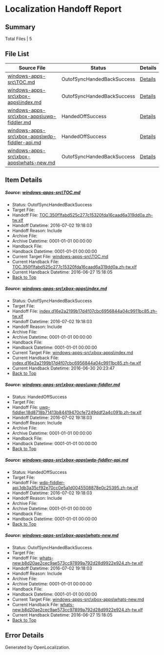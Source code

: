 # <a name='report-top'></a> Localization Handoff Report

## Summary
 Total Files | 5

## File List
 Source File | Status | Details 
 ----------- | ------ | ------- 
 [windows-apps-src\TOC.md](https://github.com/Microsoft/windows-apps/blob/6f42ae8ef5f18843cfa3ad8a7bd628cc2d2ec510/windows-apps-src/TOC.md) | OutofSyncHandedBackSuccess | [Details](#7e69281219b57e86a6599fbc68a3052d91a144dc3893)
 [windows-apps-src\xbox-apps\index.md](https://github.com/Microsoft/windows-apps/blob/cfd9b163f8bf8bf058bc6e47a18961e4729cc1bf/windows-apps-src/xbox-apps/index.md) | OutofSyncHandedBackSuccess | [Details](#e501bcefa9ae518394c7dacd286f9f5ad5fde7b64010)
 [windows-apps-src\xbox-apps\uwp-fiddler.md](https://github.com/Microsoft/windows-apps/blob/0f0840992afe5eeae8ec5ac6897e728ec183a2f4/windows-apps-src/xbox-apps/uwp-fiddler.md) | HandedOffSuccess | [Details](#6d02d7c4fe9c1804e3b63a1d1156fbb3981d05364021)
 [windows-apps-src\xbox-apps\wdp-fiddler-api.md](https://github.com/Microsoft/windows-apps/blob/eeb3bc5c4843fe86c54930315d4e112166664e45/windows-apps-src/xbox-apps/wdp-fiddler-api.md) | HandedOffSuccess | [Details](#435a00eaf9c1f0d8e0c0043229c2adc80638ace34022)
 [windows-apps-src\xbox-apps\whats-new.md](https://github.com/Microsoft/windows-apps/blob/b9e5ae3e45ce24f99b589c0bd1fef03ec85022b5/windows-apps-src/xbox-apps/whats-new.md) | OutofSyncHandedBackSuccess | [Details](#1c0b310d0a873a9eab98bd6ccb22d9abbf495e614030)

## Item Details
##### <a name='7e69281219b57e86a6599fbc68a3052d91a144dc3893'></a> Source: [windows-apps-src\TOC.md](https://github.com/Microsoft/windows-apps/blob/6f42ae8ef5f18843cfa3ad8a7bd628cc2d2ec510/windows-apps-src/TOC.md)
* Status: OutofSyncHandedBackSuccess
* Target File: 
* Handoff File: [TOC.350f1fabd525c277c15320fda16caad6a319dd0a.zh-tw.xlf](https://github.com/Microsoft/WDG.handoff/blob/ff92d91c69c324c99a58d94f1fe1b81c05834bd4/ol-handoff/Microsoft/windows-apps.zh-tw/master/TOC.350f1fabd525c277c15320fda16caad6a319dd0a.zh-tw.xlf)
* Handoff Datetime: 2016-07-02 19:18:03
* Handoff Reason: Include
* Archive File: 
* Archive Datetime: 0001-01-01 00:00:00
* Handback File: 
* Handback Datetime: 0001-01-01 00:00:00
* Current Target File: [windows-apps-src\TOC.md](https://github.com/Microsoft/windows-apps.zh-tw/blob/5cbcf184a1a7966febeff1ef4dbea8235e948f55/windows-apps-src/TOC.md)
* Current Handback File: [TOC.350f1fabd525c277c15320fda16caad6a319dd0a.zh-tw.xlf](https://github.com/Microsoft/WDG.handback/blob/cf9825da8922292c54ebcb3c079e356dea09a7f5/ol-handback/Microsoft/windows-apps.zh-tw/master/TOC.350f1fabd525c277c15320fda16caad6a319dd0a.zh-tw.xlf)
* Current Handback Datetime: 2016-06-27 15:18:05
* [Back to Top](#report-top)

##### <a name='e501bcefa9ae518394c7dacd286f9f5ad5fde7b64010'></a> Source: [windows-apps-src\xbox-apps\index.md](https://github.com/Microsoft/windows-apps/blob/cfd9b163f8bf8bf058bc6e47a18961e4729cc1bf/windows-apps-src/xbox-apps/index.md)
* Status: OutofSyncHandedBackSuccess
* Target File: 
* Handoff File: [index.d16e2a2199b17d4f07cbc6956844a04c9911bc85.zh-tw.xlf](https://github.com/Microsoft/WDG.handoff/blob/ff92d91c69c324c99a58d94f1fe1b81c05834bd4/ol-handoff/Microsoft/windows-apps.zh-tw/master/index.d16e2a2199b17d4f07cbc6956844a04c9911bc85.zh-tw.xlf)
* Handoff Datetime: 2016-07-02 19:18:03
* Handoff Reason: Include
* Archive File: 
* Archive Datetime: 0001-01-01 00:00:00
* Handback File: 
* Handback Datetime: 0001-01-01 00:00:00
* Current Target File: [windows-apps-src\xbox-apps\index.md](https://github.com/Microsoft/windows-apps.zh-tw/blob/b5b7769402d1075d787c34cc96beb388a7e3cf20/windows-apps-src/xbox-apps/index.md)
* Current Handback File: [index.d16e2a2199b17d4f07cbc6956844a04c9911bc85.zh-tw.xlf](https://github.com/Microsoft/WDG.handback/blob/ab4639345174d2fae7c186f49c61101809414a5b/ol-handback/Microsoft/windows-apps.zh-tw/master/index.d16e2a2199b17d4f07cbc6956844a04c9911bc85.zh-tw.xlf)
* Current Handback Datetime: 2016-06-30 20:23:47
* [Back to Top](#report-top)

##### <a name='6d02d7c4fe9c1804e3b63a1d1156fbb3981d05364021'></a> Source: [windows-apps-src\xbox-apps\uwp-fiddler.md](https://github.com/Microsoft/windows-apps/blob/0f0840992afe5eeae8ec5ac6897e728ec183a2f4/windows-apps-src/xbox-apps/uwp-fiddler.md)
* Status: HandedOffSuccess
* Target File: 
* Handoff File: [uwp-fiddler.18d8718b71413b84419470cfe7249ddf2a4c091b.zh-tw.xlf](https://github.com/Microsoft/WDG.handoff/blob/ff92d91c69c324c99a58d94f1fe1b81c05834bd4/ol-handoff/Microsoft/windows-apps.zh-tw/master/uwp-fiddler.18d8718b71413b84419470cfe7249ddf2a4c091b.zh-tw.xlf)
* Handoff Datetime: 2016-07-02 19:18:03
* Handoff Reason: Include
* Archive File: 
* Archive Datetime: 0001-01-01 00:00:00
* Handback File: 
* Handback Datetime: 0001-01-01 00:00:00
* [Back to Top](#report-top)

##### <a name='435a00eaf9c1f0d8e0c0043229c2adc80638ace34022'></a> Source: [windows-apps-src\xbox-apps\wdp-fiddler-api.md](https://github.com/Microsoft/windows-apps/blob/eeb3bc5c4843fe86c54930315d4e112166664e45/windows-apps-src/xbox-apps/wdp-fiddler-api.md)
* Status: HandedOffSuccess
* Target File: 
* Handoff File: [wdp-fiddler-api.1db3a35cf92e70cc0e5a1d0045508878e0c25395.zh-tw.xlf](https://github.com/Microsoft/WDG.handoff/blob/ff92d91c69c324c99a58d94f1fe1b81c05834bd4/ol-handoff/Microsoft/windows-apps.zh-tw/master/wdp-fiddler-api.1db3a35cf92e70cc0e5a1d0045508878e0c25395.zh-tw.xlf)
* Handoff Datetime: 2016-07-02 19:18:03
* Handoff Reason: Include
* Archive File: 
* Archive Datetime: 0001-01-01 00:00:00
* Handback File: 
* Handback Datetime: 0001-01-01 00:00:00
* [Back to Top](#report-top)

##### <a name='1c0b310d0a873a9eab98bd6ccb22d9abbf495e614030'></a> Source: [windows-apps-src\xbox-apps\whats-new.md](https://github.com/Microsoft/windows-apps/blob/b9e5ae3e45ce24f99b589c0bd1fef03ec85022b5/windows-apps-src/xbox-apps/whats-new.md)
* Status: OutofSyncHandedBackSuccess
* Target File: 
* Handoff File: [whats-new.b8d20ae2cec9ae573cc97899a792d28d9922e924.zh-tw.xlf](https://github.com/Microsoft/WDG.handoff/blob/ff92d91c69c324c99a58d94f1fe1b81c05834bd4/ol-handoff/Microsoft/windows-apps.zh-tw/master/whats-new.b8d20ae2cec9ae573cc97899a792d28d9922e924.zh-tw.xlf)
* Handoff Datetime: 2016-07-02 19:18:03
* Handoff Reason: Include
* Archive File: 
* Archive Datetime: 0001-01-01 00:00:00
* Handback File: 
* Handback Datetime: 0001-01-01 00:00:00
* Current Target File: [windows-apps-src\xbox-apps\whats-new.md](https://github.com/Microsoft/windows-apps.zh-tw/blob/5cbcf184a1a7966febeff1ef4dbea8235e948f55/windows-apps-src/xbox-apps/whats-new.md)
* Current Handback File: [whats-new.b8d20ae2cec9ae573cc97899a792d28d9922e924.zh-tw.xlf](https://github.com/Microsoft/WDG.handback/blob/cf9825da8922292c54ebcb3c079e356dea09a7f5/ol-handback/Microsoft/windows-apps.zh-tw/master/whats-new.b8d20ae2cec9ae573cc97899a792d28d9922e924.zh-tw.xlf)
* Current Handback Datetime: 2016-06-27 15:18:05
* [Back to Top](#report-top)


## Error Details

Generated by OpenLocalization.
